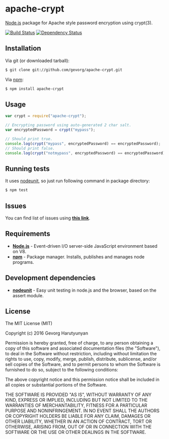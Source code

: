 # apache-crypt
[Node.js](http://nodejs.org/) package for Apache style password encryption using crypt(3).

[![Build Status](https://api.travis-ci.org/gevorg/apache-crypt.png)](https://travis-ci.org/gevorg/apache-crypt)
[![Dependency Status](https://david-dm.org/gevorg/apache-crypt.png)](https://david-dm.org/gevorg/apache-crypt)

## Installation

Via git (or downloaded tarball):

```bash
$ git clone git://github.com/gevorg/apache-crypt.git
```
Via [npm](http://npmjs.org/):

```bash
$ npm install apache-crypt
```

## Usage

```javascript
var crypt = require("apache-crypt");

// Encrypting password using auto-generated 2 char salt.
var encryptedPassword = crypt("mypass");

// Should print true.
console.log(crypt("mypass", encryptedPassword) == encryptedPassword);
// Should print false.
console.log(crypt("notmypass", encryptedPassword) == encryptedPassword);
```

## Running tests

It uses [nodeunit](https://github.com/caolan/nodeunit/), so just run following command in package directory:

```bash
$ npm test
```

## Issues

You can find list of issues using **[this link](http://github.com/gevorg/apache-crypt/issues)**.

## Requirements

 - **[Node.js](http://nodejs.org)** - Event-driven I/O server-side JavaScript       environment based on V8.
 - **[npm](http://npmjs.org)** - Package manager. Installs, publishes and manages   node programs.

## Development dependencies

 - **[nodeunit](https://github.com/caolan/nodeunit/)** - Easy unit testing in node.js and the browser, based on the assert module.

## License

The MIT License (MIT)

Copyright (c) 2016 Gevorg Harutyunyan

Permission is hereby granted, free of charge, to any person obtaining a copy of
this software and associated documentation files (the "Software"), to deal in
the Software without restriction, including without limitation the rights to
use, copy, modify, merge, publish, distribute, sublicense, and/or sell copies of
the Software, and to permit persons to whom the Software is furnished to do so,
subject to the following conditions:

The above copyright notice and this permission notice shall be included in all
copies or substantial portions of the Software.

THE SOFTWARE IS PROVIDED "AS IS", WITHOUT WARRANTY OF ANY KIND, EXPRESS OR
IMPLIED, INCLUDING BUT NOT LIMITED TO THE WARRANTIES OF MERCHANTABILITY, FITNESS
FOR A PARTICULAR PURPOSE AND NONINFRINGEMENT. IN NO EVENT SHALL THE AUTHORS OR
COPYRIGHT HOLDERS BE LIABLE FOR ANY CLAIM, DAMAGES OR OTHER LIABILITY, WHETHER
IN AN ACTION OF CONTRACT, TORT OR OTHERWISE, ARISING FROM, OUT OF OR IN
CONNECTION WITH THE SOFTWARE OR THE USE OR OTHER DEALINGS IN THE SOFTWARE.
